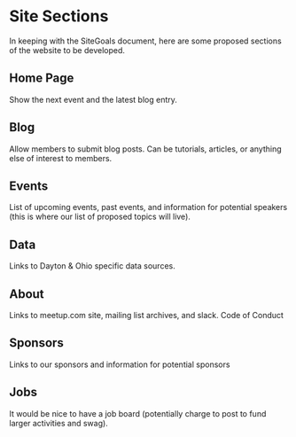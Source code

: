 # Site Sections

In keeping with the SiteGoals document, here are some proposed sections of
the website to be developed.


## Home Page
Show the next event and the latest blog entry.

## Blog
Allow members to submit blog posts. Can be tutorials, articles, or anything
else of interest to members.

## Events
List of upcoming events, past events, and information for potential speakers
(this is where our list of proposed topics will live).

## Data
Links to Dayton & Ohio specific data sources.

## About
Links to meetup.com site, mailing list archives, and slack. Code of Conduct

## Sponsors
Links to our sponsors and information for potential sponsors

## Jobs
It would be nice to have a job board (potentially charge to post to fund larger
activities and swag).
